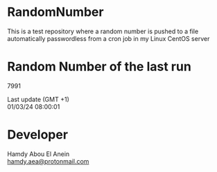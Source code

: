 # RandomNumber    
This is a test repository where a random number is pushed to a file automatically passwordless from a cron job in my Linux CentOS server    
# Random Number of the last run   
7991
      
Last update (GMT +1)    
01/03/24 08:00:01
# Developer    
Hamdy Abou El Anein   
hamdy.aea@protonmail.com
